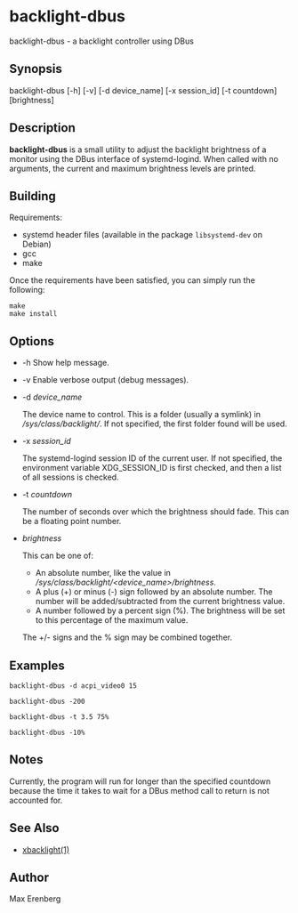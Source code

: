 # backlight-dbus
backlight-dbus - a backlight controller using DBus

## Synopsis
backlight-dbus [-h] [-v] [-d device_name] [-x session_id] [-t countdown] [brightness]

## Description
**backlight-dbus** is a small utility to adjust the backlight brightness of a
monitor using the DBus interface of systemd-logind. When called with no arguments,
the current and maximum brightness levels are printed.

## Building
Requirements:
* systemd header files (available in the package `libsystemd-dev` on Debian)
* gcc
* make

Once the requirements have been satisfied, you can simply run the following:
```
make
make install
```

## Options
* -h Show help message.
* -v Enable verbose output (debug messages).
* -d *device_name*

  The device name to control. This is a folder (usually a symlink) in
*/sys/class/backlight/*. If not specified, the first folder found
will be used.
* -x *session_id*

  The systemd-logind session ID of the current user. If not specified,
the environment variable XDG_SESSION_ID is first checked, and then
a list of all sessions is checked.
* -t *countdown*

  The number of seconds over which the brightness should fade. This can
be a floating point number.
* *brightness*

  This can be one of:
  * An absolute number, like the value in */sys/class/backlight/&lt;device_name&gt;/brightness*.
  * A plus (+) or minus (-) sign followed by an absolute number. The number will be
added/subtracted from the current brightness value.
  * A number followed by a percent sign (%). The brightness will be set to this
percentage of the maximum value.


  The +/- signs and the % sign may be combined together.

## Examples
`backlight-dbus -d acpi_video0 15`

`backlight-dbus -200`

`backlight-dbus -t 3.5 75%`

`backlight-dbus -10%`

## Notes
Currently, the program will run for longer than the specified countdown
because the time it takes to wait for a DBus method call to return is
not accounted for.

## See Also
* [xbacklight(1)](https://github.com/tcatm/xbacklight)

## Author
Max Erenberg